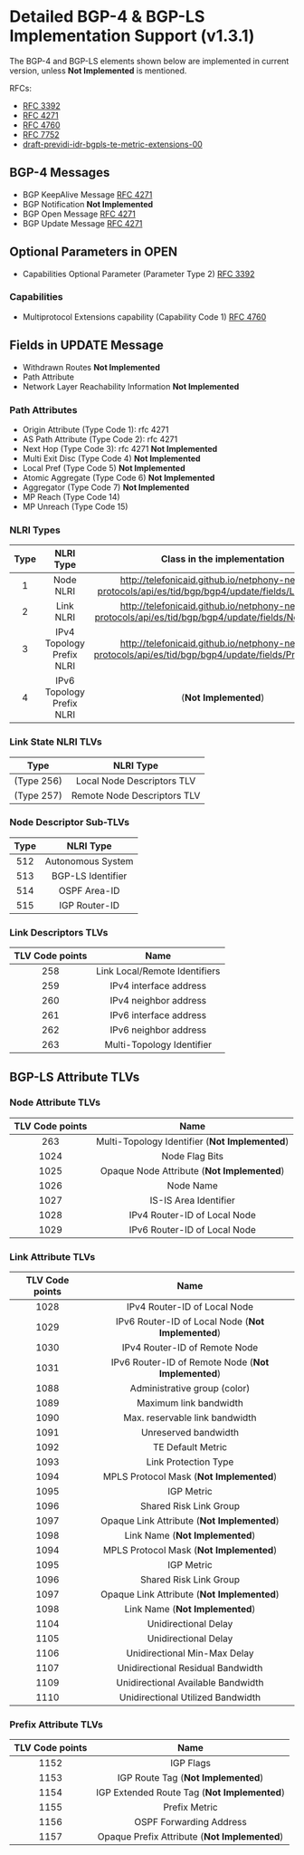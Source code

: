Detailed BGP-4 & BGP-LS Implementation Support (v1.3.1) 
=======================================================

The BGP-4 and BGP-LS elements shown below are implemented in current version, unless **Not Implemented** is mentioned.  

RFCs:
* [RFC 3392](http://tools.ietf.org/html/rfc3392)
* [RFC 4271](http://tools.ietf.org/html/rfc4271)
* [RFC 4760](http://tools.ietf.org/html/rfc4760)
* [RFC 7752](http://tools.ietf.org/html/rfc7752)
* [draft-previdi-idr-bgpls-te-metric-extensions-00](http://tools.ietf.org/html/draft-previdi-idr-bgpls-te-metric-extensions-00)

BGP-4 Messages
--------------
* BGP KeepAlive Message [RFC 4271](http://tools.ietf.org/html/rfc4271#section-4.4 "RFC 4271: A Border Gateway Protocol 4 (BGP-4) Keepalive Message")
* BGP Notification **Not Implemented**
* BGP Open Message [RFC 4271](http://tools.ietf.org/html/rfc4271#section-4.2 "RFC 4271: A Border Gateway Protocol 4 (BGP-4) Open Message")
* BGP Update Message [RFC 4271](http://tools.ietf.org/html/rfc4271#section-4.3 "RFC 4271: A Border Gateway Protocol 4 (BGP-4) Update Message")

Optional Parameters in OPEN
---------------------------
* Capabilities Optional Parameter (Parameter Type 2) [RFC 3392](http://tools.ietf.org/html/rfc3392#section-4 "RFC 3392 Capabilities Advertisement with BGP-4")

### Capabilities
* Multiprotocol Extensions capability (Capability Code 1) [RFC 4760](http://tools.ietf.org/html/rfc4760#section-8 "RFC 4760 Multiprotocol Extensions for BGP-4")

Fields in UPDATE Message
------------------------
* Withdrawn Routes **Not Implemented**
* Path Attribute
* Network Layer Reachability Information **Not Implemented**

### Path Attributes
* Origin Attribute (Type Code 1): rfc 4271
* AS Path Attribute (Type Code 2): rfc 4271
* Next Hop (Type Code 3): rfc 4271  **Not Implemented**
* Multi Exit Disc (Type Code 4) **Not Implemented**
* Local Pref (Type Code 5) **Not Implemented**
* Atomic Aggregate (Type Code 6) **Not Implemented**
* Aggregator (Type Code 7) **Not Implemented**
* MP Reach (Type Code 14)
* MP Unreach (Type Code 15)

### NLRI Types

| **Type**  | **NLRI Type**   | Class in the implementation |
|:---:|:---:|:---:|
|  1   | Node NLRI                 | http://telefonicaid.github.io/netphony-network-protocols/api/es/tid/bgp/bgp4/update/fields/LinkNLRI.html |
|  2   | Link NLRI                 |http://telefonicaid.github.io/netphony-network-protocols/api/es/tid/bgp/bgp4/update/fields/NodeNLRI.html |
|  3   | IPv4 Topology Prefix NLRI | http://telefonicaid.github.io/netphony-network-protocols/api/es/tid/bgp/bgp4/update/fields/PrefixNLRI.html | 
|  4   | IPv6 Topology Prefix NLRI | (**Not Implemented**)|

### Link State NLRI TLVs 
| **Type**  | **NLRI Type**   |
|:---:|:---:|
| (Type 256) | Local Node Descriptors TLV |
| (Type 257) | Remote Node Descriptors TLV |

 ### Node Descriptor Sub-TLVs

| **Type**  | **NLRI Type**   |
|:---:|:---:| 
| 512 | Autonomous System|
| 513 |BGP-LS Identifier |
| 514 |OSPF Area-ID   |
| 515 |IGP Router-ID|

### Link Descriptors TLVs

| **TLV Code points**  | **Name**   |
|:---:|:---:| 
|  258  | Link Local/Remote Identifiers |
|  259   | IPv4 interface  address   |
|  260    | IPv4 neighbor    address |
|  261    | IPv6 interface address  |
| 262    | IPv6 neighbor address |
|  263    | Multi-Topology Identifier |    

## BGP-LS Attribute TLVs

### Node Attribute TLVs

| **TLV Code points**  | **Name**   |
|:---:|:---:| 
|     263     | Multi-Topology   Identifier   (**Not Implemented**)  | 
|     1024    | Node Flag Bits       | 
|     1025    | Opaque Node    Attribute    (**Not Implemented**)    | 
|     1026    | Node Name            | 
|     1027    | IS-IS Area    Identifier        | 
|     1028    | IPv4 Router-ID of  Local Node  |
|     1029    | IPv6 Router-ID of Local Node     |
  
### Link Attribute TLVs
  
| **TLV Code points**  | **Name**   |
|:---:|:---:| 
|    1028   | IPv4 Router-ID of Local Node  | 
|    1029   | IPv6 Router-ID of Local Node (**Not Implemented**)  | 
|    1030   | IPv4 Router-ID of Remote Node  |  
|    1031   | IPv6 Router-ID of Remote Node  (**Not Implemented**)  | 
|    1088   | Administrative group (color)     |   
|    1089   | Maximum link   bandwidth      |   
|    1090   | Max. reservable  link bandwidth   |   
|    1091   | Unreserved  bandwidth        |  
|    1092   | TE Default Metric   | 
|    1093   | Link Protection   Type  |
|    1094   | MPLS Protocol Mask (**Not Implemented**)  |  
|    1095   | IGP Metric          |  
|    1096   | Shared Risk Link   Group |
|    1097   | Opaque Link    Attribute   (**Not Implemented**)   | 
|    1098   | Link Name      (**Not Implemented**)      | 
|    1094   | MPLS Protocol Mask (**Not Implemented**)  |  
|    1095   | IGP Metric          |  
|    1096   | Shared Risk Link   Group |
|    1097   | Opaque Link    Attribute   (**Not Implemented**)   | 
|    1098   | Link Name      (**Not Implemented**)      | 
|    1104     | Unidirectional Delay            |
|    1105     | Unidirectional Delay            |
|    1106     | Unidirectional Min-Max Delay       | 
|    1107     | Unidirectional Residual Bandwidth   |
|    1109     | Unidirectional Available Bandwidth        |
|    1110     | Unidirectional Utilized Bandwidth    |

### Prefix Attribute TLVs
| **TLV Code points**  | **Name**   |
|:---:|:---:| 
|      1152     | IGP Flags            |
|      1153     | IGP Route Tag    (**Not Implemented**)       | 
|      1154     | IGP Extended Route Tag   (**Not Implemented**)   |
|      1155     | Prefix Metric        |
|      1156     | OSPF Forwarding  Address    |
|      1157     | Opaque Prefix Attribute  (**Not Implemented**)   |    

 
